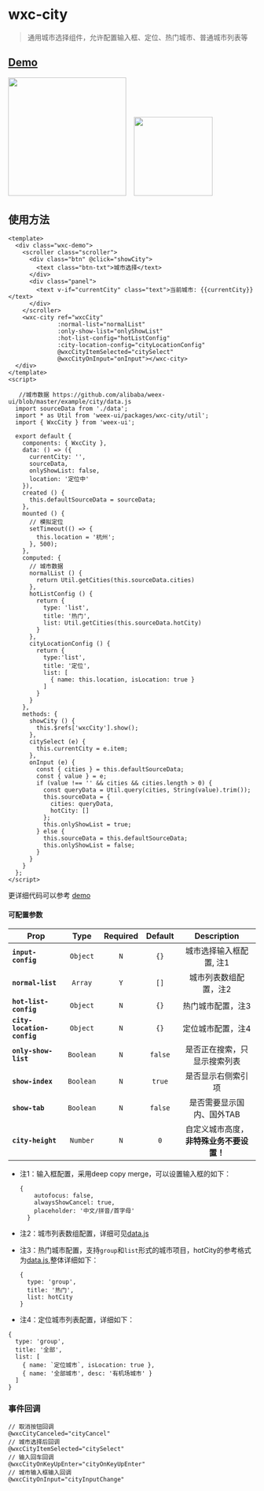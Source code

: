 # wxc-city 

> 通用城市选择组件，允许配置输入框、定位、热门城市、普通城市列表等

## [Demo](https://h5.m.taobao.com/trip/wx-detection-demo/city/index.html?_wx_tpl=https%3A%2F%2Fh5.m.taobao.com%2Ftrip%2Fwx-detection-demo%2Fcity%2Findex.weex.js)
<img src="https://img.alicdn.com/tfs/TB1tUfFkmYH8KJjSspdXXcRgVXa-562-1000.gif" width="240"/>&nbsp;&nbsp;&nbsp;&nbsp;<img src="https://img.alicdn.com/tfs/TB1nj6FkmYH8KJjSspdXXcRgVXa-200-200.png" width="160"/>

## 使用方法

```vue
<template>
  <div class="wxc-demo">
    <scroller class="scroller">
      <div class="btn" @click="showCity">
        <text class="btn-txt">城市选择</text>
      </div>
      <div class="panel">
        <text v-if="currentCity" class="text">当前城市: {{currentCity}}</text>
      </div>
    </scroller>
    <wxc-city ref="wxcCity"
              :normal-list="normalList"
              :only-show-list="onlyShowList"
              :hot-list-config="hotListConfig"
              :city-location-config="cityLocationConfig"
              @wxcCityItemSelected="citySelect"
              @wxcCityOnInput="onInput"></wxc-city>
  </div>
</template>
<script>

   //城市数据 https://github.com/alibaba/weex-ui/blob/master/example/city/data.js 
  import sourceData from './data';
  import * as Util from 'weex-ui/packages/wxc-city/util';
  import { WxcCity } from 'weex-ui';

  export default {
    components: { WxcCity },
    data: () => ({
      currentCity: '',
      sourceData,
      onlyShowList: false,
      location: '定位中'
    }),
    created () {
      this.defaultSourceData = sourceData;
    },
    mounted () {
      // 模拟定位
      setTimeout(() => {
        this.location = '杭州';
      }, 500);
    },
    computed: {
      // 城市数据
      normalList () {
        return Util.getCities(this.sourceData.cities)
      },
      hotListConfig () {
        return {
          type: 'list',
          title: '热门',
          list: Util.getCities(this.sourceData.hotCity)
        }
      },
      cityLocationConfig () {
        return {
          type:'list',
          title: '定位',
          list: [
            { name: this.location, isLocation: true }
          ]
        }
      }
    },
    methods: {
      showCity () {
        this.$refs['wxcCity'].show();
      },
      citySelect (e) {
        this.currentCity = e.item;
      },
      onInput (e) {
        const { cities } = this.defaultSourceData;
        const { value } = e;
        if (value !== '' && cities && cities.length > 0) {
          const queryData = Util.query(cities, String(value).trim());
          this.sourceData = {
            cities: queryData,
            hotCity: []
          };
          this.onlyShowList = true;
        } else {
          this.sourceData = this.defaultSourceData;
          this.onlyShowList = false;
        }
      }
    }
  };
</script>
```
更详细代码可以参考 [demo](https://github.com/alibaba/weex-ui/blob/master/example/city/index.vue)


#### 可配置参数
| Prop | Type | Required | Default | Description |
| ---- |:----:|:---:|:-------:| :----------:|
| **`input-config`** | `Object` | `N` | `{}` | 城市选择输入框配置, 注1|
| **`normal-list`** | `Array` | `Y` | `[]` | 城市列表数组配置，注2 |
| **`hot-list-config`** | `Object` | `N` | `{}` | 热门城市配置，注3 |
| **`city-location-config`** | `Object` | `N` | `{}` | 定位城市配置，注4 |
| **`only-show-list`** | `Boolean` | `N` | `false` | 是否正在搜索，只显示搜索列表|
| **`show-index`** | `Boolean` | `N` | `true` | 是否显示右侧索引项|
| **`show-tab`** | `Boolean` | `N` | `false` | 是否需要显示国内、国外TAB|
| **`city-height`** | `Number` | `N` | `0` | 自定义城市高度，**非特殊业务不要设置！**|

- 注1：输入框配置，采用deep copy merge，可以设置输入框的如下：

    ```
    {
        autofocus: false,
        alwaysShowCancel: true,
        placeholder: '中文/拼音/首字母'
      }
    ```
- 注2：城市列表数组配置，详细可见[data.js](https://github.com/alibaba/weex-ui/blob/master/example/city/data.js)
- 注3：热门城市配置，支持`group`和`list`形式的城市项目，hotCity的参考格式为[data.js](https://github.com/alibaba/weex-ui/blob/master/example/city/data.js),整体详细如下：

  ```
  {
    type: 'group',
    title: '热门',
    list: hotCity
  }
  ```
 - 注4：定位城市列表配置，详细如下：
 
  ```
  {
    type: 'group',
    title: '全部',
    list: [
      { name: `定位城市`, isLocation: true },
      { name: '全部城市', desc: '有机场城市' }
    ]
  }
  ```


### 事件回调
```
// 取消按钮回调
@wxcCityCanceled="cityCancel"
// 城市选择后回调
@wxcCityItemSelected="citySelect"
// 输入回车回调
@wxcCityOnKeyUpEnter="cityOnKeyUpEnter"
// 城市输入框输入回调
@wxcCityOnInput="cityInputChange"
```
